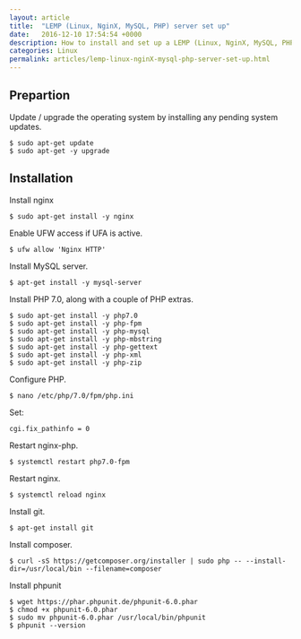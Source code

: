 ```yaml
---
layout: article
title:  "LEMP (Linux, NginX, MySQL, PHP) server set up"
date:   2016-12-10 17:54:54 +0000
description: How to install and set up a LEMP (Linux, NginX, MySQL, PHP) server.
categories: Linux
permalink: articles/lemp-linux-nginX-mysql-php-server-set-up.html
---
```


## Prepartion
Update / upgrade the operating system by installing any pending system updates.
```
$ sudo apt-get update
$ sudo apt-get -y upgrade
```

## Installation
Install nginx
```
$ sudo apt-get install -y nginx
```

Enable UFW access if UFA is active.
```
$ ufw allow 'Nginx HTTP'
```

Install MySQL server.
```
$ apt-get install -y mysql-server
```

Install PHP 7.0, along with a couple of PHP extras.
```
$ sudo apt-get install -y php7.0
$ sudo apt-get install -y php-fpm
$ sudo apt-get install -y php-mysql
$ sudo apt-get install -y php-mbstring
$ sudo apt-get install -y php-gettext
$ sudo apt-get install -y php-xml
$ sudo apt-get install -y php-zip
```

Configure PHP.
```
$ nano /etc/php/7.0/fpm/php.ini
```

Set:
```
cgi.fix_pathinfo = 0
```

Restart nginx-php.
```
$ systemctl restart php7.0-fpm
```

Restart nginx.
```
$ systemctl reload nginx
```

Install git.
```
$ apt-get install git
```

Install composer.
```
$ curl -sS https://getcomposer.org/installer | sudo php -- --install-dir=/usr/local/bin --filename=composer
```

Install phpunit
```
$ wget https://phar.phpunit.de/phpunit-6.0.phar
$ chmod +x phpunit-6.0.phar
$ sudo mv phpunit-6.0.phar /usr/local/bin/phpunit
$ phpunit --version
```
